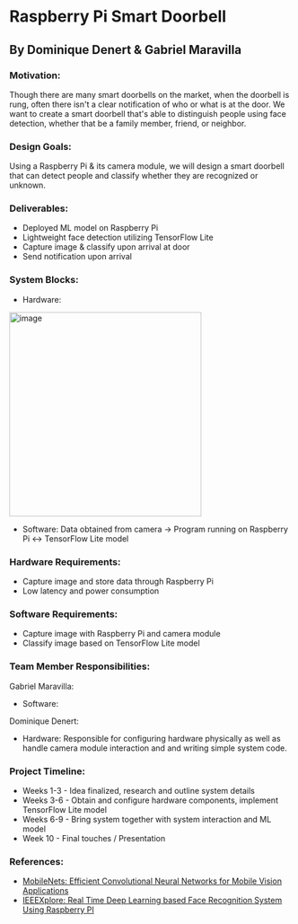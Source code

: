 # Raspberry Pi Smart Doorbell
## By Dominique Denert & Gabriel Maravilla

### Motivation:
Though there are many smart doorbells on the market, when the doorbell is rung, often there isn't a clear notification of who or what is at the door. We want to create a smart doorbell that's able to distinguish people using face detection, whether that be a family member, friend, or neighbor.

### Design Goals:
Using a Raspberry Pi & its camera module, we will design a smart doorbell that can detect people and classify whether they are recognized or unknown.

### Deliverables:
* Deployed ML model on Raspberry Pi
* Lightweight face detection utilizing TensorFlow Lite
* Capture image & classify upon arrival at door
* Send notification upon arrival

### System Blocks:
* Hardware:
<img width="342" height="364" alt="image" src="https://github.com/user-attachments/assets/2f35e3e7-5eec-4939-8e9e-9eead03df148" />

* Software:
Data obtained from camera -> Program running on Raspberry Pi <-> TensorFlow Lite model

### Hardware Requirements:
* Capture image and store data through Raspberry Pi
* Low latency and power consumption

### Software Requirements:
* Capture image with Raspberry Pi and camera module
* Classify image based on TensorFlow Lite model

### Team Member Responsibilities:
Gabriel Maravilla:
* Software:

Dominique Denert:
* Hardware: Responsible for configuring hardware physically as well as handle camera module interaction and and writing simple system code.

### Project Timeline:
* Weeks 1-3 - Idea finalized, research and outline system details
* Weeks 3-6 - Obtain and configure hardware components, implement TensorFlow Lite model
* Weeks 6-9 - Bring system together with system interaction and ML model
* Week 10 - Final touches / Presentation

### References:
* [MobileNets: Efficient Convolutional Neural Networks for Mobile Vision Applications](https://arxiv.org/abs/1704.04861)
* [IEEEXplore: Real Time Deep Learning based Face Recognition System Using Raspberry PI](https://ieeexplore-ieee-org.silk.library.umass.edu/document/10508526)
